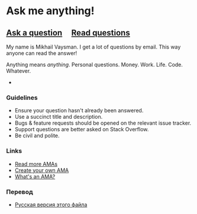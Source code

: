 # Ask me anything!

## [Ask a question](../../issues/new) &nbsp;&nbsp;&nbsp; [Read questions](../../issues?q=is%3Aissue+is%3Aclosed)

My name is Mikhail Vaysman.
I get a lot of questions by email. This way anyone can read the answer!

Anything means *anything*. Personal questions. Money. Work. Life. Code. Whatever.

-

### Guidelines

- Ensure your question hasn't already been answered.
- Use a succinct title and description.
- Bugs & feature requests should be opened on the relevant issue tracker.
- Support questions are better asked on Stack Overflow.
- Be civil and polite.

### Links

- [Read more AMAs](https://github.com/sindresorhus/amas)
- [Create your own AMA](https://github.com/sindresorhus/amas/blob/master/create-ama.md)
- [What's an AMA?](https://en.wikipedia.org/wiki/Reddit#IAmA_and_AMA)

### Перевод

- [Русская версия этого файла](readme_ru.md)
